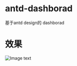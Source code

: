# antd-dashborad
基于antd  design的 dashborad

# 效果

![Image text](https://github.com/Mountains-and-rivers/react-antd-layout/blob/master/img-folder/dashborad.png)
